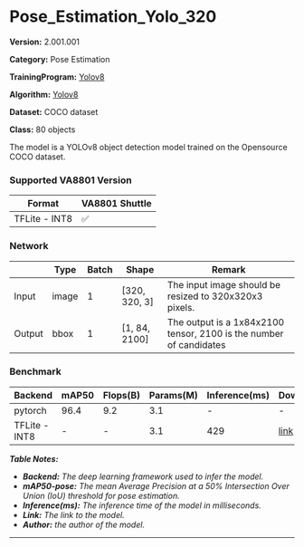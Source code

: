 # Pose_Estimation_Yolo_320

**Version:** 2.001.001

**Category:** Pose Estimation

**TrainingProgram:** [Yolov8](https://github.com/ultralytics/ultralytics/tree/main) 

**Algorithm:** [Yolov8](https://github.com/ultralytics/ultralytics/tree/main)

**Dataset:** COCO dataset

**Class:** 80 objects

The model is a YOLOv8 object detection model trained on the Opensource COCO dataset.

### Supported VA8801 Version

| Format | VA8801 Shuttle  |
| --- | --- |
| TFLite - INT8 | ✅ |

### Network

|  | Type | Batch | Shape | Remark |
| --- | --- | --- | --- | --- |
| Input | image | 1 | [320, 320, 3] | The input image should be resized to 320x320x3 pixels. |
| Output | bbox | 1 | [1, 84, 2100] | The output is a 1x84x2100 tensor, 2100 is the number of candidates |

### Benchmark

| Backend | mAP50 | Flops(B) | Params(M) | Inference(ms) | Download | Author |
| --- | --- | --- | --- | --- | --- | --- |
| pytorch | 96.4 | 9.2 | 3.1 | - | - | ultralytics |
| TFLite - INT8 | - | - | 3.1 | 429 | [link](./yolov8n_2_001_001.tflite) | ultralytics |

***Table Notes:***

- ***Backend:** The deep learning framework used to infer the model.*
- ***mAP50-pose:** The mean Average Precision at a 50% Intersection Over Union (IoU) threshold for pose estimation.*
- ***Inference(ms):** The inference time of the model in milliseconds.*
- ***Link:** The link to the model.*
- ***Author:** the author of the model.*

---

